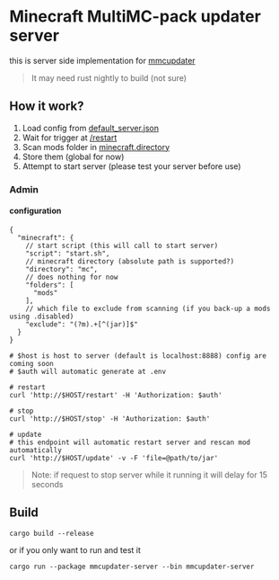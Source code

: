 # Minecraft MultiMC-pack updater server
this is server side implementation for [mmcupdater](https://github.com/Wireless4024/mmcupdater)

> It may need rust nightly to build (not sure)

## How it work?
1. Load config from [default_server.json](default_server.json)
2. Wait for trigger at [/restart](#restart)
3. Scan mods folder in [minecraft.directory](default_server.json#L4)
4. Store them (global for now)
5. Attempt to start server (please test your server before use)

### Admin
#### configuration
```json5
{
  "minecraft": {
    // start script (this will call to start server)
    "script": "start.sh",
    // minecraft directory (absolute path is supported?)
    "directory": "mc",
    // does nothing for now
    "folders": [
      "mods"
    ],
    // which file to exclude from scanning (if you back-up a mods using .disabled)
    "exclude": "(?m).+[^(jar)]$"
  }
}
```
```shell
# $host is host to server (default is localhost:8888) config are coming soon
# $auth will automatic generate at .env

# restart
curl 'http://$HOST/restart' -H 'Authorization: $auth'

# stop
curl 'http://$HOST/stop' -H 'Authorization: $auth'

# update
# this endpoint will automatic restart server and rescan mod automatically
curl 'http://$HOST/update' -v -F 'file=@path/to/jar'
```

> Note: if request to stop server while it running it will delay for 15 seconds

## Build
```shell
cargo build --release
```
or if you only want to run and test it
```shell
cargo run --package mmcupdater-server --bin mmcupdater-server
```